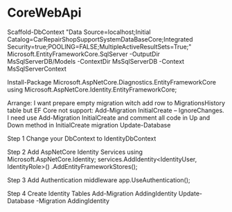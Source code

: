 # CoreWebApi

Scaffold-DbContext "Data Source=localhost;Initial Catalog=CarRepairShopSupportSystemDataBaseCore;Integrated Security=true;POOLING=FALSE;MultipleActiveResultSets=True;" Microsoft.EntityFrameworkCore.SqlServer -OutputDir MsSqlServerDB/Models -ContextDir MsSqlServerDB -Context MsSqlServerContext


Install-Package Microsoft.AspNetCore.Diagnostics.EntityFrameworkCore
using Microsoft.AspNetCore.Identity.EntityFrameworkCore;


Arrange:
I want prepare empty migration witch add row to MigrationsHistory table but
EF Core not support: Add-Migration InitialCreate – IgnoreChanges.
I need use
Add-Migration InitialCreate
and comment all code in Up and Down method in InitialCreate migration
Update-Database

Step 1
Change your DbContext to IdentityDbContext

Step 2
Add AspNetCore Identity Services
using Microsoft.AspNetCore.Identity;
services.AddIdentity<IdentityUser, IdentityRole>()
        .AddEntityFrameworkStores<MsSqlServerContext>();
  
Step 3
Add Authentication middleware
app.UseAuthentication();

Step 4 
Create Identity Tables
Add-Migration AddingIdentity
Update-Database -Migration AddingIdentity
